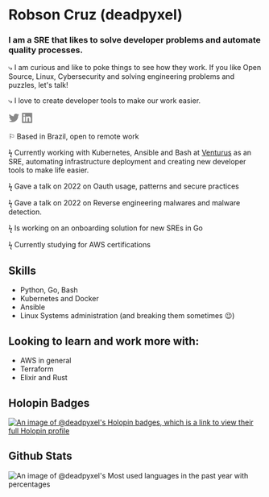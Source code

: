 # Robson Cruz (deadpyxel)

### I am a SRE that likes to solve developer problems and automate quality processes.

⤷ I am curious and like to poke things to see how they work. If you like Open Source, Linux, Cybersecurity and solving engineering problems and puzzles, let's talk!

⤷ I love to create developer tools to make our work easier.

 <a aligh="left" href="https://twitter.com/_robsoncruz" target="_blank" rel="noreferrer noopener"><img src="https://raw.githubusercontent.com/0xShapeShifter/dev-story/master/public/images/socials/twitter.svg" alt="Twitter" width="22" height="22" /></a> <a aligh="left" href="https://www.linkedin.com/in/robson-cruz-000" target="_blank" rel="noreferrer noopener"><img src="https://raw.githubusercontent.com/0xShapeShifter/dev-story/master/public/images/socials/linkedin.svg" alt="LinkedIn" width="22" height="22" /></a>  

⚐ Based in Brazil, open to remote work

ϟ Currently working with Kubernetes, Ansible and Bash at [Venturus](https://www.venturus.org.br/) as an SRE, automating infrastructure deployment and creating new developer tools to make life easier.

ϟ Gave a talk on 2022 on Oauth usage, patterns and secure practices

ϟ Gave a talk on 2022 on Reverse engineering malwares and malware detection.

ϟ Is working on an onboarding solution for new SREs in Go

ϟ Currently studying for AWS certifications

 ## Skills

- Python, Go, Bash
- Kubernetes and Docker
- Ansible
- Linux Systems administration (and breaking them sometimes 😉)

## Looking to learn and work more with:

- AWS in general
- Terraform
- Elixir and Rust

## Holopin Badges

[![An image of @deadpyxel's Holopin badges, which is a link to view their full Holopin profile](https://holopin.me/deadpyxel)](https://holopin.io/@deadpyxel)

## Github Stats

![An image of @deadpyxel's Most used languages in the past year with percentages](https://api.githubtrends.io/user/svg/deadpyxel/langs?time_range=one_year&include_private=True&compact=True&theme=dark)
